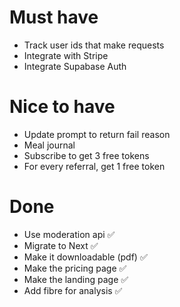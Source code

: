 # Must have
- Track user ids that make requests
- Integrate with Stripe
- Integrate Supabase Auth 

# Nice to have
- Update prompt to return fail reason
- Meal journal
- Subscribe to get 3 free tokens
- For every referral, get 1 free token

# Done
- Use moderation api ✅
- Migrate to Next ✅
- Make it downloadable (pdf) ✅
- Make the pricing page ✅
- Make the landing page ✅
- Add fibre for analysis ✅
